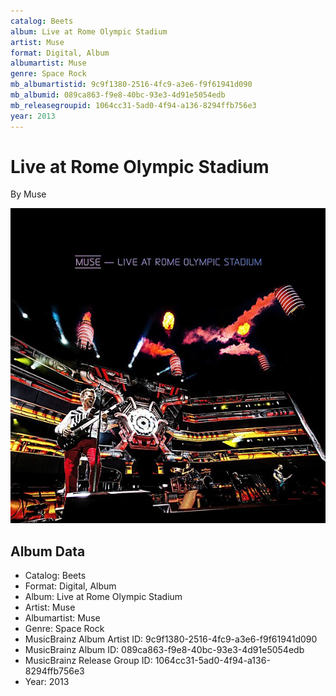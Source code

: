 ```yaml
---
catalog: Beets
album: Live at Rome Olympic Stadium
artist: Muse
format: Digital, Album
albumartist: Muse
genre: Space Rock
mb_albumartistid: 9c9f1380-2516-4fc9-a3e6-f9f61941d090
mb_albumid: 089ca863-f9e8-40bc-93e3-4d91e5054edb
mb_releasegroupid: 1064cc31-5ad0-4f94-a136-8294ffb756e3
year: 2013
---
```


# Live at Rome Olympic Stadium

By Muse

![](../../assets/beetscovers/Muse-Live_at_Rome_Olympic_Stadium.jpg)

## Album Data

- Catalog: Beets
- Format: Digital, Album
- Album: Live at Rome Olympic Stadium
- Artist: Muse
- Albumartist: Muse
- Genre: Space Rock
- MusicBrainz Album Artist ID: 9c9f1380-2516-4fc9-a3e6-f9f61941d090
- MusicBrainz Album ID: 089ca863-f9e8-40bc-93e3-4d91e5054edb
- MusicBrainz Release Group ID: 1064cc31-5ad0-4f94-a136-8294ffb756e3
- Year: 2013

